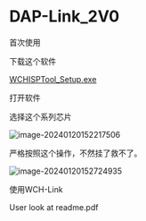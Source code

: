 # DAP-Link_2V0

首次使用

下载这个软件

[WCHISPTool_Setup.exe ](https://www.wch.cn/download/WCHISPTool_Setup_exe.html)



打开软件

选择这个系列芯片

![image-20240120152217506](https://gitee.com/Swiper_witty/caven_img/raw/master/img/202401201617404.png)

严格按照这个操作，不然挂了救不了。

![image-20240120152724935](https://gitee.com/Swiper_witty/caven_img/raw/master/img/202401201617665.png)



使用WCH-Link

User look at readme.pdf
